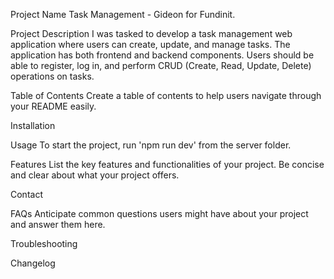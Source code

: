 Project Name
Task Management - Gideon for Fundinit.

Project Description
I was tasked to develop a task management web application where users can create, update, and manage tasks. The application has both frontend and backend components. Users should be able to register, log in, and perform CRUD (Create, Read, Update, Delete) operations on tasks.

Table of Contents
Create a table of contents to help users navigate through your README easily.

Installation

Usage
To start the project, run 'npm run dev' from the server folder.

Features
List the key features and functionalities of your project. Be concise and clear about what your project offers.

Contact


FAQs
Anticipate common questions users might have about your project and answer them here.

Troubleshooting

Changelog







